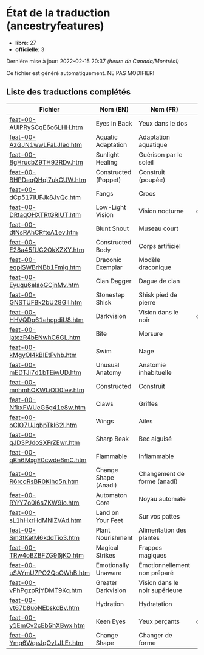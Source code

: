 # État de la traduction (ancestryfeatures)

 * **libre**: 27
 * **officielle**: 3


Dernière mise à jour: 2022-02-15 20:37 *(heure de Canada/Montréal)*

Ce fichier est généré automatiquement. NE PAS MODIFIER!
## Liste des traductions complétés

| Fichier   | Nom (EN)    | Nom (FR)    | État |
|-----------|-------------|-------------|:----:|
|[feat-00-AUlPRySCqE6o6LHH.htm](ancestryfeatures/feat-00-AUlPRySCqE6o6LHH.htm)|Eyes in Back|Yeux dans le dos|libre|
|[feat-00-AzGJN1wwLFaLJIeo.htm](ancestryfeatures/feat-00-AzGJN1wwLFaLJIeo.htm)|Aquatic Adaptation|Adaptation aquatique|libre|
|[feat-00-BgHrucbZ9TH92RDv.htm](ancestryfeatures/feat-00-BgHrucbZ9TH92RDv.htm)|Sunlight Healing|Guérison par le soleil|libre|
|[feat-00-BHPDeqQHqi7ukCUW.htm](ancestryfeatures/feat-00-BHPDeqQHqi7ukCUW.htm)|Constructed (Poppet)|Construit (poupée)|libre|
|[feat-00-dCp517IUFJk8JvQc.htm](ancestryfeatures/feat-00-dCp517IUFJk8JvQc.htm)|Fangs|Crocs|libre|
|[feat-00-DRtaqOHXTRtGRIUT.htm](ancestryfeatures/feat-00-DRtaqOHXTRtGRIUT.htm)|Low-Light Vision|Vision nocturne|officielle|
|[feat-00-dtNsRAhCRfteA1ev.htm](ancestryfeatures/feat-00-dtNsRAhCRfteA1ev.htm)|Blunt Snout|Museau court|libre|
|[feat-00-E28a45fUC2OkXZXY.htm](ancestryfeatures/feat-00-E28a45fUC2OkXZXY.htm)|Constructed Body|Corps artificiel|libre|
|[feat-00-egpiSWBrNBb1Fmig.htm](ancestryfeatures/feat-00-egpiSWBrNBb1Fmig.htm)|Draconic Exemplar|Modèle draconique|libre|
|[feat-00-Eyuqu6eIaoGCjnMv.htm](ancestryfeatures/feat-00-Eyuqu6eIaoGCjnMv.htm)|Clan Dagger|Dague de clan|libre|
|[feat-00-GNSTUFBk2bU28GIl.htm](ancestryfeatures/feat-00-GNSTUFBk2bU28GIl.htm)|Stonestep Shisk|Shisk pied de pierre|libre|
|[feat-00-HHVQDp61ehcpdiU8.htm](ancestryfeatures/feat-00-HHVQDp61ehcpdiU8.htm)|Darkvision|Vision dans le noir|officielle|
|[feat-00-jatezR4bENwhC6GL.htm](ancestryfeatures/feat-00-jatezR4bENwhC6GL.htm)|Bite|Morsure|libre|
|[feat-00-kMgyOI4kBIEtFvhb.htm](ancestryfeatures/feat-00-kMgyOI4kBIEtFvhb.htm)|Swim|Nage|libre|
|[feat-00-mEDTJi7d1bTEiwUD.htm](ancestryfeatures/feat-00-mEDTJi7d1bTEiwUD.htm)|Unusual Anatomy|Anatomie inhabituelle|libre|
|[feat-00-mnhmhOKWLiOD0lev.htm](ancestryfeatures/feat-00-mnhmhOKWLiOD0lev.htm)|Constructed|Construit|libre|
|[feat-00-NfkxFWUeG6g41e8w.htm](ancestryfeatures/feat-00-NfkxFWUeG6g41e8w.htm)|Claws|Griffes|libre|
|[feat-00-oCIO7UJqbpTkI62l.htm](ancestryfeatures/feat-00-oCIO7UJqbpTkI62l.htm)|Wings|Ailes|libre|
|[feat-00-qJD3PJdoSXFrZEwr.htm](ancestryfeatures/feat-00-qJD3PJdoSXFrZEwr.htm)|Sharp Beak|Bec aiguisé|libre|
|[feat-00-qKh6MxgE0cwde6mC.htm](ancestryfeatures/feat-00-qKh6MxgE0cwde6mC.htm)|Flammable|Inflammable|libre|
|[feat-00-R6rcqRsBR0KIho5n.htm](ancestryfeatures/feat-00-R6rcqRsBR0KIho5n.htm)|Change Shape (Anadi)|Changement de forme (anadi)|libre|
|[feat-00-RYrY7o0i6s7KW9io.htm](ancestryfeatures/feat-00-RYrY7o0i6s7KW9io.htm)|Automaton Core|Noyau automate|libre|
|[feat-00-sL1hHxrHdMNIZVAd.htm](ancestryfeatures/feat-00-sL1hHxrHdMNIZVAd.htm)|Land on Your Feet|Sur vos pattes|libre|
|[feat-00-Sm3tKetM6kddTio3.htm](ancestryfeatures/feat-00-Sm3tKetM6kddTio3.htm)|Plant Nourishment|Alimentation des plantes|libre|
|[feat-00-TRw4oBZBFZG96jKO.htm](ancestryfeatures/feat-00-TRw4oBZBFZG96jKO.htm)|Magical Strikes|Frappes magiques|libre|
|[feat-00-uSAYmU7PO2QoOWhB.htm](ancestryfeatures/feat-00-uSAYmU7PO2QoOWhB.htm)|Emotionally Unaware|Émotionnellement non préparé|libre|
|[feat-00-vPhPgzpRjYDMT9Kq.htm](ancestryfeatures/feat-00-vPhPgzpRjYDMT9Kq.htm)|Greater Darkvision|Vision dans le noir supérieure|libre|
|[feat-00-vt67b8uoNEbskcBv.htm](ancestryfeatures/feat-00-vt67b8uoNEbskcBv.htm)|Hydration|Hydratation|libre|
|[feat-00-y1EmCv2cEb5hXBwx.htm](ancestryfeatures/feat-00-y1EmCv2cEb5hXBwx.htm)|Keen Eyes|Yeux perçants|officielle|
|[feat-00-Ymg6WqeJqOyLJLEr.htm](ancestryfeatures/feat-00-Ymg6WqeJqOyLJLEr.htm)|Change Shape|Changer de forme|libre|
